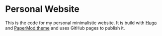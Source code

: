 # Personal Website

This is the code for my personal minimalistic website. It is build with [Hugo](https://gohugo.io/)
and [PaperMod theme](https://github.com/adityatelange/hugo-PaperMod) and uses GitHub pages to publish it.